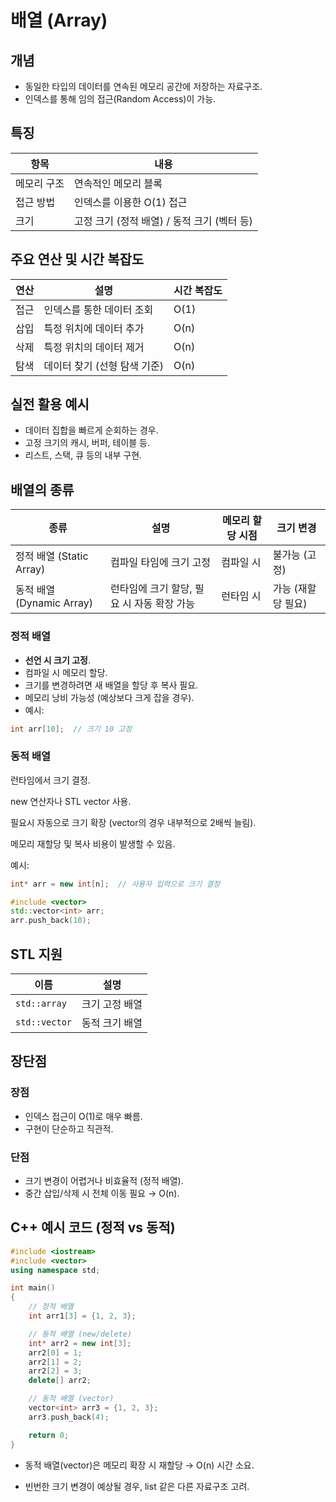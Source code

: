 # 배열 (Array)

## 개념
- 동일한 타입의 데이터를 연속된 메모리 공간에 저장하는 자료구조.
- 인덱스를 통해 임의 접근(Random Access)이 가능.

## 특징
| 항목       | 내용                          |
|-----------|-----------------------------|
| 메모리 구조 | 연속적인 메모리 블록          |
| 접근 방법   | 인덱스를 이용한 O(1) 접근     |
| 크기       | 고정 크기 (정적 배열) / 동적 크기 (벡터 등) |

## 주요 연산 및 시간 복잡도
| 연산    | 설명                       | 시간 복잡도 |
|--------|---------------------------|------------|
| 접근   | 인덱스를 통한 데이터 조회   | O(1)       |
| 삽입   | 특정 위치에 데이터 추가     | O(n)       |
| 삭제   | 특정 위치의 데이터 제거     | O(n)       |
| 탐색   | 데이터 찾기 (선형 탐색 기준) | O(n)       |

## 실전 활용 예시
- 데이터 집합을 빠르게 순회하는 경우.
- 고정 크기의 캐시, 버퍼, 테이블 등.
- 리스트, 스택, 큐 등의 내부 구현.
## 배열의 종류

| 종류      | 설명                                          | 메모리 할당 시점   | 크기 변경    |
|----------|---------------------------------------------|----------------|-----------|
| 정적 배열 (Static Array) | 컴파일 타임에 크기 고정                      | 컴파일 시        | 불가능 (고정) |
| 동적 배열 (Dynamic Array) | 런타임에 크기 할당, 필요 시 자동 확장 가능    | 런타임 시        | 가능 (재할당 필요) |

### 정적 배열
- **선언 시 크기 고정**.
- 컴파일 시 메모리 할당.
- 크기를 변경하려면 새 배열을 할당 후 복사 필요.
- 메모리 낭비 가능성 (예상보다 크게 잡을 경우).
- 예시:
```cpp
int arr[10];  // 크기 10 고정
```

### 동적 배열
런타임에서 크기 결정.

new 연산자나 STL vector 사용.

필요시 자동으로 크기 확장 (vector의 경우 내부적으로 2배씩 늘림).

메모리 재할당 및 복사 비용이 발생할 수 있음.

예시:
```cpp
int* arr = new int[n];  // 사용자 입력으로 크기 결정
```
```cpp
#include <vector>
std::vector<int> arr;
arr.push_back(10);
```

## STL 지원
| 이름       | 설명             |
|-----------|----------------|
| `std::array` | 크기 고정 배열     |
| `std::vector` | 동적 크기 배열    |

## 장단점
### 장점
- 인덱스 접근이 O(1)로 매우 빠름.
- 구현이 단순하고 직관적.

### 단점
- 크기 변경이 어렵거나 비효율적 (정적 배열).
- 중간 삽입/삭제 시 전체 이동 필요 → O(n).

## C++ 예시 코드 (정적 vs 동적)
```cpp
#include <iostream>
#include <vector>
using namespace std;

int main()
{
    // 정적 배열
    int arr1[3] = {1, 2, 3};

    // 동적 배열 (new/delete)
    int* arr2 = new int[3];
    arr2[0] = 1;
    arr2[1] = 2;
    arr2[2] = 3;
    delete[] arr2;

    // 동적 배열 (vector)
    vector<int> arr3 = {1, 2, 3};
    arr3.push_back(4);

    return 0;
}
```
- 동적 배열(vector)은 메모리 확장 시 재할당 → O(n) 시간 소요.

- 빈번한 크기 변경이 예상될 경우, list 같은 다른 자료구조 고려.
